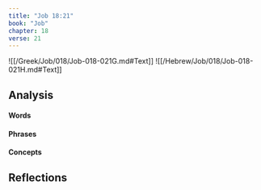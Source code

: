 ```yaml
---
title: "Job 18:21"
book: "Job"
chapter: 18
verse: 21
---
```

![[/Greek/Job/018/Job-018-021G.md#Text]]
![[/Hebrew/Job/018/Job-018-021H.md#Text]]

## Analysis

#### Words

#### Phrases

#### Concepts

## Reflections
